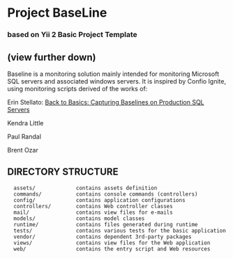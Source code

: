# Project BaseLine 
### based on Yii 2 Basic Project Template 
(view further down)
----
Baseline is a monitoring solution mainly intended for monitoring Microsoft SQL 
servers and associated windows servers.
It is inspired by Confio Ignite, using monitoring scripts derived of the works of:

Erin Stellato: [Back to Basics: Capturing Baselines on Production SQL Servers](http://www.sqlservercentral.com/articles/baselines/94656/)

Kendra Little  

Paul Randal

Brent Ozar


DIRECTORY STRUCTURE
-------------------

      assets/             contains assets definition
      commands/           contains console commands (controllers)
      config/             contains application configurations
      controllers/        contains Web controller classes
      mail/               contains view files for e-mails
      models/             contains model classes
      runtime/            contains files generated during runtime
      tests/              contains various tests for the basic application
      vendor/             contains dependent 3rd-party packages
      views/              contains view files for the Web application
      web/                contains the entry script and Web resources



